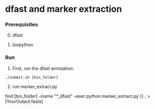 # dfast and marker extraction

### Prerequisites

0. dfast

1. biopython

### Run

1. First, run the dfast annotation:

```
./submit.sh [bin_folder]
```



2. run marker_extract.py


find [bin_folder] -iname "*_dfast" -exec python marker_extract.py {} \; > [YourOutput.fasta]
